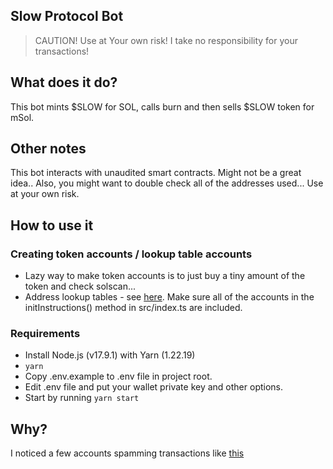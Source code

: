 ## Slow Protocol Bot

> CAUTION! Use at Your own risk! I take no responsibility for your transactions!

## What does it do?

This bot mints $SLOW for SOL, calls burn and then sells $SLOW token for mSol.

## Other notes

This bot interacts with unaudited smart contracts. Might not be a great idea.. Also, you might want to double check all of the addresses used... Use at your own risk.

## How to use it

### Creating token accounts / lookup table accounts

- Lazy way to make token accounts is to just buy a tiny amount of the token and check solscan...
- Address lookup tables - see [here](https://docs.solana.com/developing/lookup-tables). Make sure all of the accounts in the initInstructions() method in src/index.ts are included.

### Requirements

- Install Node.js (v17.9.1) with Yarn (1.22.19)
- `yarn`
- Copy .env.example to .env file in project root.
- Edit .env file and put your wallet private key and other options.
- Start by running `yarn start`

## Why?

I noticed a few accounts spamming transactions like [this](https://solscan.io/tx/2A9jragZ4Q2NLS7nan8aqbrgxvVKWJVC3WgbXtHaB6hwMA2jpbNKnHC77SYRppSxTMU89A155464dBVb4gUZmPcA)
